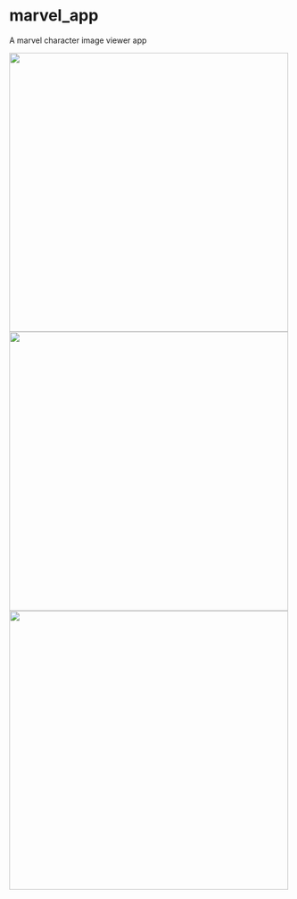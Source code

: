 # marvel_app

A marvel character image viewer app

<div>
<img src="https://github.com/Sanskar50/Marvel-app/assets/99363431/34a72bfc-e8fb-45c0-b45d-c95722934974" height="500" width="" />
  
<img src="https://github.com/Sanskar50/Marvel-app/assets/99363431/8aaebc70-9077-4c71-b672-74a2d5c86546" height="500" width="" />

<img src="https://github.com/Sanskar50/Marvel-app/assets/99363431/61e762da-1abb-40fa-8a05-f9dd179b1fb2" height="500" width="" />
</div>
